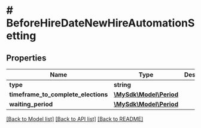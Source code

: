 # # BeforeHireDateNewHireAutomationSetting

## Properties

Name | Type | Description | Notes
------------ | ------------- | ------------- | -------------
**type** | **string** |  | [optional]
**timeframe_to_complete_elections** | [**\MySdk\Model\Period**](Period.md) |  | [optional]
**waiting_period** | [**\MySdk\Model\Period**](Period.md) |  | [optional]

[[Back to Model list]](../../README.md#models) [[Back to API list]](../../README.md#endpoints) [[Back to README]](../../README.md)

